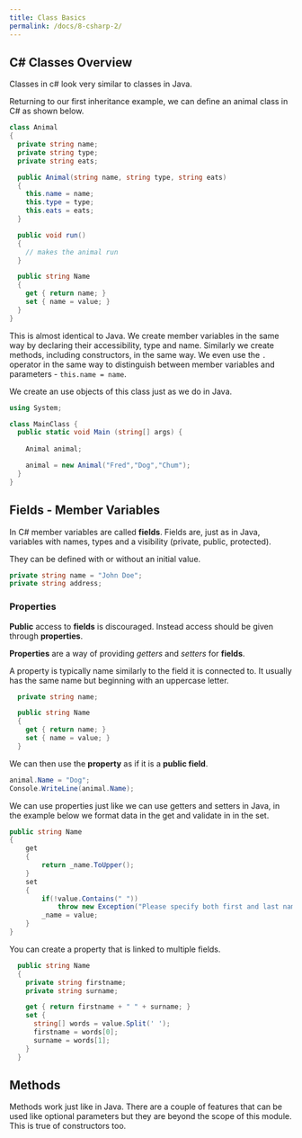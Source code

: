 ```yaml
---
title: Class Basics
permalink: /docs/8-csharp-2/
---
```


## C# Classes Overview

Classes in c# look very similar to classes in Java.

Returning to our first inheritance example, we can define an animal class in C# as shown below.

```c#
class Animal
{
  private string name;
  private string type;
  private string eats;

  public Animal(string name, string type, string eats)
  {
    this.name = name;
    this.type = type;
    this.eats = eats;
  }

  public void run()
  {
    // makes the animal run
  }

  public string Name
  {
    get { return name; }
    set { name = value; }
  }
}
```

This is almost identical to Java. We create member variables in the same way by declaring their accessibility, type and name. Similarly we create methods, including constructors, in the same way. We even use the `.` operator in the same way to distinguish between member variables and parameters - `this.name = name`.

We create an use objects of this class just as we do in Java. 

```c#
using System;

class MainClass {
  public static void Main (string[] args) {
    
    Animal animal;

    animal = new Animal("Fred","Dog","Chum");
  }
}
```
## Fields - Member Variables

In C# member variables are called **fields**. Fields are, just as in Java, variables with names, types and a visibility (private, public, protected). 

They can be defined with or without an initial value. 

```c#
private string name = "John Doe";
private string address;
```

### Properties

**Public** access to **fields** is discouraged. Instead access should be given through **properties**.

**Properties** are a way of providing *getters* and *setters* for **fields**.

A property is typically name similarly to the field it is connected to. It usually has the same name but beginning with an uppercase letter. 

```c#
  private string name;

  public string Name
  {
    get { return name; }
    set { name = value; }
  }
```

We can then use the **property** as if it is a **public field**. 

```c#
animal.Name = "Dog";
Console.WriteLine(animal.Name);
```

We can use properties just like we can use getters and setters in Java, in the example below we format data in the get and validate in in the set. 

```c#
public string Name
{
	get 
	{
		return _name.ToUpper();
	}
	set 
	{
		if(!value.Contains(" "))
			throw new Exception("Please specify both first and last name!");
		_name = value; 
	}
}
```

You can create a property that is linked to multiple fields. 

```c#
  public string Name
  {
    private string firstname;
    private string surname;

    get { return firstname + " " + surname; }
    set { 
      string[] words = value.Split(' ');
      firstname = words[0]; 
      surname = words[1]; 
    }
  }
```
## Methods

Methods work just like in Java. There are a couple of features that can be used like optional parameters but they are beyond the scope of this module. This is true of constructors too.






